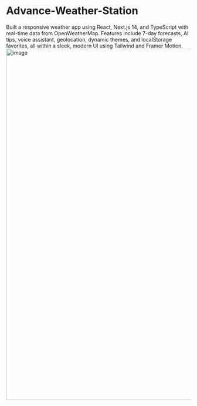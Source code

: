 # Advance-Weather-Station
Built a responsive weather app using React, Next.js 14, and TypeScript with real-time data from OpenWeatherMap. Features include 7-day forecasts, AI tips, voice assistant, geolocation, dynamic themes, and localStorage favorites, all within a sleek, modern UI using Tailwind and Framer Motion.
<img width="1918" height="957" alt="image" src="https://github.com/user-attachments/assets/78cf801d-f05c-467b-aa16-c57f77a5e5cd" />
